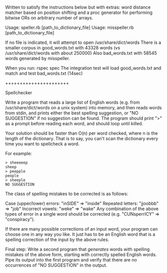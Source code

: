 Written to satisfy the instructions below but with extras: word distance matcher based on position shifting and a proc generator for performing bitwise ORs on arbitrary number of arrays.

Usage: speller.rb [path_to_dictionary_file]
Usage: misspeller.rb [path_to_dictionary_file]

If no file is indicated, it will attempt to open /usr/share/dict/words
There is a smaller corpus in good_words.txt with 43328 words (vs /usr/share/dict/words with about 250000)
Also bad_words.txt with 58545 words generated by misspeller.

When you run: rspec spec
The integration test will load good_words.txt and match and test bad_words.txt (14sec)

++++++++++++++++++++++


Spellchecker

Write a program that reads a large list of English words 
(e.g. from /usr/share/dict/words on a unix system) into memory, 
and then reads words from stdin, and prints either the best spelling 
suggestion, or "NO SUGGESTION" if no suggestion can be found. 
The program should print ">" as a prompt before reading each word, 
and should loop until killed.

Your solution should be faster than O(n) per word checked, where n 
is the length of the dictionary. That is to say, you can't scan the 
dictionary every time you want to spellcheck a word.

For example:

    > sheeeeep
    sheep
    > peepple
    people
    > sheeple
    NO SUGGESTION
The class of spelling mistakes to be corrected is as follows:

Case (upper/lower) errors: "inSIDE" => "inside"
Repeated letters: "jjoobbb" => "job"
Incorrect vowels: "weke" => "wake"
Any combination of the above types of error in a single word 
should be corrected (e.g. "CUNsperrICY" => "conspiracy").

If there are many possible corrections of an input word, your program 
can choose one in any way you like. It just has to be an English word 
that is a spelling correction of the input by the above rules.

Final step: Write a second program that *generates* words with 
spelling mistakes of the above form, starting with correctly 
spelled English words. Pipe its output into the first program 
and verify that there are no occurrences of "NO SUGGESTION" 
in the output.


